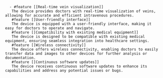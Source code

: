       - #feature [[Real-time vein visualization]]
       The device provides doctors with real-time visualization of veins, allowing for accurate and efficient intravenous procedures.
       #feature [[User-friendly interface]]
       The device is equipped with a user-friendly interface, making it easy for doctors to operate and navigate.
       #feature [[Compatibility with existing medical equipment]]
       The device is designed to be compatible with existing medical equipment, ensuring seamless integration into healthcare settings.
       #feature [[Wireless connectivity]]
       The device offers wireless connectivity, enabling doctors to easily transfer data and images to other devices for further analysis or documentation.
       #feature [[Continuous software updates]]
       The device receives continuous software updates to enhance its capabilities and address any potential issues or bugs.

